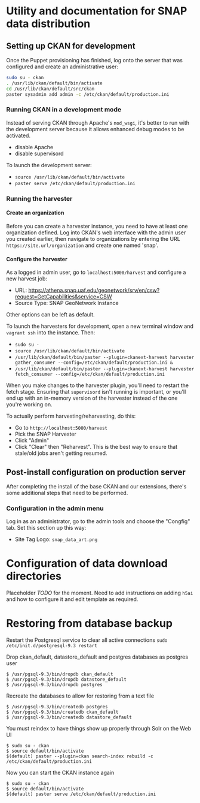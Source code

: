 # Utility and documentation for SNAP data distribution

## Setting up CKAN for development

Once the Puppet provisioning has finished, log onto the server that was configured and create an administrative user:

```bash
sudo su - ckan
. /usr/lib/ckan/default/bin/activate
cd /usr/lib/ckan/default/src/ckan
paster sysadmin add admin -c /etc/ckan/default/production.ini
```

### Running CKAN in a development mode

Instead of serving CKAN through Apache's `mod_wsgi`, it's better to run with the development server because it allows enhanced debug modes to be activated.

 - disable Apache
 - disable supervisord

To launch the development server:

 * `source /usr/lib/ckan/default/bin/activate`
 * `paster serve /etc/ckan/default/production.ini`

### Running the harvester

#### Create an organization

Before you can create a harvester instance, you need to have at least one organization defined.  Log into CKAN's web interface with the admin user you created earlier, then navigate to organizations by entering the URL `https://site.url/organization` and create one named 'snap'.

#### Configure the harvester

As a logged in admin user, go to `localhost:5000/harvest` and configure a new harvest job:

 * URL: https://athena.snap.uaf.edu/geonetwork/srv/en/csw?request=GetCapabilities&service=CSW
 * Source Type: SNAP GeoNetwork Instance

Other options can be left as default.

To launch the harvesters for development, open a new terminal window and `vagrant ssh` into the instance.  Then:

 * `sudo su -`
 * `source /usr/lib/ckan/default/bin/activate`
 * `/usr/lib/ckan/default/bin/paster --plugin=ckanext-harvest harvester     gather_consumer --config=/etc/ckan/default/production.ini &`
 * `/usr/lib/ckan/default/bin/paster --plugin=ckanext-harvest harvester     fetch_consumer --config=/etc/ckan/default/production.ini`

When you make changes to the harvester plugin, you'll need to restart the fetch stage.  Ensuring that `supervisord` isn't running is important, or you'll end up with an in-memory version of the harvester instead of the one you're working on.

To actually perform harvesting/reharvesting, do this:

 * Go to `http://localhost:5000/harvest`
 * Pick the SNAP Harvester
 * Click "Admin"
 * Click "Clear" then "Reharvest".  This is the best way to ensure that stale/old jobs aren't getting resumed.

## Post-install configuration on production server

After completing the install of the base CKAN and our extensions, there's some additional steps that need to be performed.

### Configuration in the admin menu

Log in as an administrator, go to the admin tools and choose the "Congfig" tab.  Set this section up this way:

 * Site Tag Logo: `snap_data_art.png`

# Configuration of data download directories

Placeholder *TODO* for the moment.  Need to add instructions on adding `h5ai` and how to configure it and edit template as required.

# Restoring from database backup
Restart the Postgresql service to clear all active connections
`sudo /etc/init.d/postgresql-9.3 restart`

Drop ckan_default, datastore_default and postgres databases as postgres user
```
$ /usr/pgsql-9.3/bin/dropdb ckan_default
$ /usr/pgsql-9.3/bin/dropdb datastore_default
$ /usr/pgsql-9.3/bin/dropdb postgres 
```

Recreate the databases to allow for restoring from a text file
```
$ /usr/pgsql-9.3/bin/createdb postgres
$ /usr/pgsql-9.3/bin/createdb ckan_default
$ /usr/pgsql-9.3/bin/createdb datastore_default
```

You must reindex to have things show up properly through Solr on the Web UI
```
$ sudo su - ckan
$ source default/bin/activate
$(default) paster --plugin=ckan search-index rebuild -c /etc/ckan/default/production.ini
```

Now you can start the CKAN instance again
```
$ sudo su - ckan
$ source default/bin/activate
$(default) paster serve /etc/ckan/default/production.ini
```

